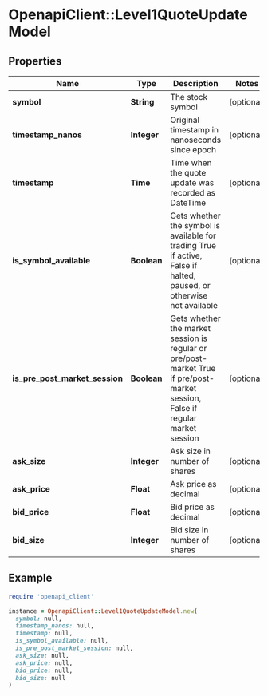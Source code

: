 # OpenapiClient::Level1QuoteUpdateModel

## Properties

| Name | Type | Description | Notes |
| ---- | ---- | ----------- | ----- |
| **symbol** | **String** | The stock symbol | [optional] |
| **timestamp_nanos** | **Integer** | Original timestamp in nanoseconds since epoch | [optional] |
| **timestamp** | **Time** | Time when the quote update was recorded as DateTime | [optional] |
| **is_symbol_available** | **Boolean** | Gets whether the symbol is available for trading  True if active, False if halted, paused, or otherwise not available | [optional] |
| **is_pre_post_market_session** | **Boolean** | Gets whether the market session is regular or pre/post-market  True if pre/post-market session, False if regular market session | [optional] |
| **ask_size** | **Integer** | Ask size in number of shares | [optional] |
| **ask_price** | **Float** | Ask price as decimal | [optional] |
| **bid_price** | **Float** | Bid price as decimal | [optional] |
| **bid_size** | **Integer** | Bid size in number of shares | [optional] |

## Example

```ruby
require 'openapi_client'

instance = OpenapiClient::Level1QuoteUpdateModel.new(
  symbol: null,
  timestamp_nanos: null,
  timestamp: null,
  is_symbol_available: null,
  is_pre_post_market_session: null,
  ask_size: null,
  ask_price: null,
  bid_price: null,
  bid_size: null
)
```

